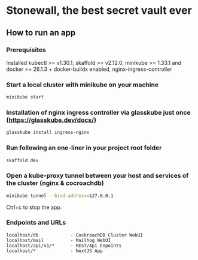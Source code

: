 # Stonewall, the best secret vault ever

## How to run an app

### Prerequisites

Installed kubectl >= v1.30.1, skaffold >= v2.12.0, minikube >= 1.33.1 and docker >= 26.1.3 + docker-buildx enabled, nginx-ingress-controller

### Start a local cluster with minikube on your machine

```bash
minikube start
```

### Installation of nginx ingress controller via glasskube just once (https://glasskube.dev/docs/)

```bash
glasskube install ingress-nginx
```

### Run following an one-liner in your project root folder

```bash
skaffold dev
```

### Open a kube-proxy tunnel between your host and services of the cluster (nginx & cocroachdb)

```bash
minikube tunnel --bind-address=127.0.0.1
```

Ctrl+c to stop the app.

### Endpoints and URLs

```text
localhost/db            - CockroachDB Cluster WebUI    
localhost/mail          - Mailhog WebUI    
localhost/api/v1/*      - REST/Api Enpoints    
localhost/*             - NextJS App    
```

